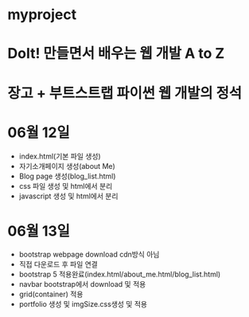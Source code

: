 # myproject

# DoIt! 만들면서 배우는 웹 개발 A to Z
# 장고 + 부트스트랩 파이썬 웹 개발의 정석

# 06월 12일
- index.html(기본 파일 생성)
- 자기소개페이지 생성(about Me)
- Blog page 생성(blog_list.html)
- css 파일 생성 및 html에서 분리
- javascript 생성 및 html에서 분리

# 06월 13일
- bootstrap webpage download cdn방식 아님
- 직접 다운로드 후 파일 연결
- bootstrap 5 적용완료(index.html/about_me.html/blog_list.html)
- navbar bootstrap에서 download 및 적용
- grid(container) 적용
- portfolio 생성 및 imgSize.css생성 및 적용